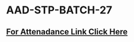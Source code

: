 # AAD-STP-BATCH-27
## [For Attenadance Link Click Here](https://docs.google.com/spreadsheets/d/1ilbqPEESWQUcW7J8-XPbEENzbTVal1svH7PxtQXYO30/edit?usp=sharing)
